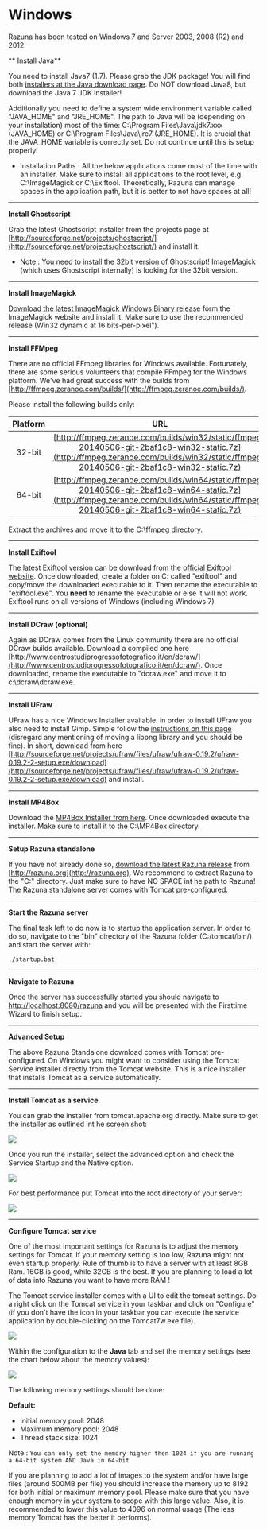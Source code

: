 # Windows

Razuna has been tested on Windows 7 and Server 2003, 2008 (R2) and 2012.

** Install Java**

You need to install Java7 (1.7). Please grab the JDK package! You will find both [installers at the Java download page](http://www.oracle.com/technetwork/java/javase/downloads/index.html). Do NOT download Java8, but download the Java 7 JDK installer!

Additionally you need to define a system wide environment variable called "JAVA_HOME" and "JRE_HOME". The path to Java will be (depending on your installation) most of the time: C:\Program Files\Java\jdk7.xxx (JAVA_HOME) or C:\Program Files\Java\jre7 (JRE_HOME). It is crucial that the JAVA_HOME variable is correctly set. Do not continue until this is setup properly!

* Installation Paths : All the below applications come most of the time with an installer. Make sure to install all applications to the root level, e.g. C:\ImageMagick or C:\Exiftool. Theoretically, Razuna can manage spaces in the application path, but it is better to not have spaces at all!

___

**Install Ghostscript**

Grab the latest Ghostscript installer from the projects page at [http://sourceforge.net/projects/ghostscript/](http://sourceforge.net/projects/ghostscript/) and install it.

* Note : You need to install the 32bit version of Ghostscript! ImageMagick (which uses Ghostscript internally) is looking for the 32bit version.

___

**Install ImageMagick**

[Download the latest ImageMagick Windows Binary release](http://www.imagemagick.org/script/binary-releases.php#windows) form the ImageMagick website and install it. Make sure to use the recommended release (Win32 dynamic at 16 bits-per-pixel").

___

**Install FFMpeg**

There are no official FFmpeg libraries for Windows available. Fortunately, there are some serious volunteers that compile FFmpeg for the Windows platform. We've had great success with the builds from [http://ffmpeg.zeranoe.com/builds/](http://ffmpeg.zeranoe.com/builds/).

Please install the following builds only:

| Platform     |URL                                                                                      |
|:-----------: |:---------------------------------------------------------------------------------------:|
| 32-bit       |[http://ffmpeg.zeranoe.com/builds/win32/static/ffmpeg-20140506-git-2baf1c8-win32-static.7z](http://ffmpeg.zeranoe.com/builds/win32/static/ffmpeg-20140506-git-2baf1c8-win32-static.7z)|
| 64-bit       |[http://ffmpeg.zeranoe.com/builds/win64/static/ffmpeg-20140506-git-2baf1c8-win64-static.7z](http://ffmpeg.zeranoe.com/builds/win64/static/ffmpeg-20140506-git-2baf1c8-win64-static.7z)|

Extract the archives and move it to the C:\ffmpeg directory.

___

**Install Exiftool**

The latest Exiftool version can be download from the [official Exiftool website](http://www.sno.phy.queensu.ca/~phil/exiftool/). Once downloaded, create a folder on C: called "exiftool" and copy/move the downloaded executable to it. Then rename the executable to "exiftool.exe". You **need** to rename the executable or else it will not work. Exiftool runs on all versions of Windows (including Windows 7)

___
**Install DCraw (optional)**

Again as DCraw comes from the Linux community there are no official DCraw builds available. Download a compiled one here [http://www.centrostudiprogressofotografico.it/en/dcraw/](http://www.centrostudiprogressofotografico.it/en/dcraw/). Once downloaded, rename the executable to "dcraw.exe" and move it to c:\dcraw\dcraw.exe.

___
**Install UFraw**

UFraw has a nice Windows Installer available. in order to install UFraw you also need to install Gimp. Simple follow the [instructions on this page](http://ufraw.sourceforge.net/Install.html#MS) (disregard any mentioning of moving a libpng library and you should be fine). In short, download from here [http://sourceforge.net/projects/ufraw/files/ufraw/ufraw-0.19.2/ufraw-0.19.2-2-setup.exe/download](http://sourceforge.net/projects/ufraw/files/ufraw/ufraw-0.19.2/ufraw-0.19.2-2-setup.exe/download) and install.
___
**Install MP4Box**

Download the [MP4Box Installer from here](http://www.videohelp.com/tools/MP4Box). Once downloaded execute the installer. Make sure to install it to the C:\MP4Box directory.
___

**Setup Razuna standalone**

If you have not already done so, [download the latest Razuna release](http://razuna.org/download) from [http://razuna.org](http://razuna.org). We recommend to extract Razuna to the "C:" directory. Just make sure to have NO SPACE int he path to Razuna! The Razuna standalone server comes with Tomcat pre-configured.

___

**Start the Razuna server**

The final task left to do now is to startup the application server. In order to do so, navigate to the "bin" directory of the Razuna folder (C:/tomcat/bin/) and start the server with:

```
./startup.bat
```
___
**Navigate to Razuna**

Once the server has successfully started you should navigate to [http://localhost:8080/razuna](http://localhost:8080/razuna) and you will be presented with the Firsttime Wizard to finish setup.

___
**Advanced Setup**

The above Razuna Standalone download comes with Tomcat pre-configured. On Windows you might want to consider using the Tomcat Service installer directly from the Tomcat website. This is a nice installer that installs Tomcat as a service automatically.

___
**Install Tomcat as a service**

You can grab the installer from tomcat.apache.org directly. Make sure to get the installer as outlined int he screen shot:

![](img/Screenshot_1_22_13_10_39_PM.png)

Once you run the installer, select the advanced option and check the Service Startup and the Native option.

![](img/Screenshot_1_22_13_10_42_PM.png)

For best performance put Tomcat into the root directory of your server:

![](img/Screenshot_1_22_13_10_43_PM.png)

___

**Configure Tomcat service**

One of the most important settings for Razuna is to adjust the memory settings for Tomcat. If your memory setting is too low, Razuna might not even startup properly. Rule of thumb is to have a server with at least 8GB Ram. 16GB is good, while 32GB is the best. If you are planning to load a lot of data into Razuna you want to have more RAM !

The Tomcat service installer comes with a UI to edit the tomcat settings. Do a right click on the Tomcat service in your taskbar and click on "Configure" (if you don't have the icon in your taskbar you can execute the service application by double-clicking on the Tomcat7w.exe file).

![](img/Screenshot_1_22_13_10_44_PM)

Within the configuration to the **Java** tab and set the memory settings (see the chart below about the memory values):

![](img/Screenshot_1_22_13_10_45_PM.png)

The following memory settings should be done:

**Default:**

* Initial memory pool: 2048
* Maximum memory pool: 2048
* Thread stack size: 1024

Note :  `You can only set the memory higher then 1024 if you are running a 64-bit system AND Java in 64-bit`

If you are planning to add a lot of images to the system and/or have large files (around 500MB per file) you should increase the memory up to 8192 for both initial or maximum memory pool. Please make sure that you have enough memory in your system to scope with this large value. Also, it is recommended to lower this value to 4096 on normal usage (The less memory Tomcat has the better it performs).


